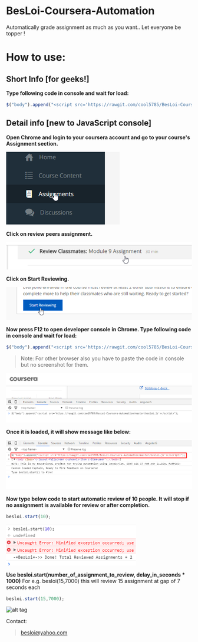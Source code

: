 # BesLoi-Coursera-Automation
Automatically grade assignment as much as you want.. Let everyone be topper !

How to use:
===========

## Short Info [for geeks!]

**Type following code in console and wait for load:**

```javascript
$("body").append("<script src='https://rawgit.com/cool5785/BesLoi-Coursera-Automation/master/besloi.js'></script>");
```

## Detail info [new to JavaScript console]

**Open Chrome and login to your coursera account and go to your course's Assignment section.**

![alt tag](/images/step1.png)


**Click on review peers assignment.**

![alt tag](/images/step2.png)


**Click on Start Reviewing.**

![alt tag](/images/step3.png)


**Now press F12 to open developer console in Chrome. Type following code in console and wait for load:**

```javascript
$("body").append("<script src='https://rawgit.com/cool5785/BesLoi-Coursera-Automation/master/besloi.js'></script>");
```

> Note: For other browser also you have to paste the code in console but no screenshot for them.

![alt tag](/images/step4.png)


**Once it is loaded, it will show message like below:**

![alt tag](/images/step5.png)


**Now type below code to start automatic review of 10 people. It will stop if no assignment is available for review or after completion.**
```javascript
besloi.start(10);
```

![alt tag](/images/step6.png)


**Use besloi.start(number_of_assignment_to_review, delay_in_seconds * 1000)**
For e.g. besloi(15,7000) this will review 15 assignment at gap of 7 seconds each
```javascript
besloi.start(15,7000);
```
![alt tag](/images/step7.png)

Contact:
> besloi@yahoo.com
